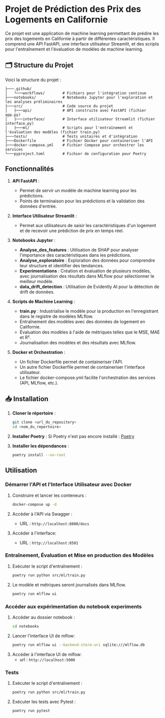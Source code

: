 # Projet de Prédiction des Prix des Logements en Californie

Ce projet est une application de machine learning permettant de prédire les prix des logements en Californie à partir de différentes caractéristiques. Il comprend une API FastAPI, une interface utilisateur Streamlit, et des scripts pour l'entraînement et l'évaluation de modèles de machine learning.

## 🗂️ Structure du Projet

Voici la structure du projet :

```
├───.github/
│   └───workflows/        # Fichiers pour l'intégration continue
├───notebooks/            # Notebooks Jupyter pour l'exploration et les analyses préliminaires
├───src/                  # Code source du projet
│   ├───api/              # API construite avec FastAPI (fichier app.py)
│   ├───interface/        # Interface utilisateur Streamlit (fichier interface.py)
│   ├───ml/               # Scripts pour l'entraînement et l'évaluation des modèles (fichier train.py)
├───tests/                # Tests unitaires et d'intégration
├───Dockerfile            # Fichier Docker pour containeriser l'API
├───docker-compose.yml    # Fichier Compose pour orchestrer les services
└───pyproject.toml        # Fichier de configuration pour Poetry
```

## Fonctionnalités

1. **API FastAPI** :
   - Permet de servir un modèle de machine learning pour les prédictions.
   - Points de terminaison pour les prédictions et la validation des données d'entrée.

2. **Interface Utilisateur Streamlit** :
   - Permet aux utilisateurs de saisir les caractéristiques d'un logement et de recevoir une prédiction de prix en temps réel.

3. **Notebooks Jupyter** :
   - **Analyse_des_features** : Utilisation de SHAP pour analyser l'importance des caractéristiques dans les prédictions.
   - **Analyse_exploratoire** : Exploration des données pour comprendre leur structure et identifier des tendances.
   - **Experimentations** : Création et évaluation de plusieurs modèles, avec journalisation des résultats dans MLflow pour sélectionner le meilleur modèle.
   - **data_drift_detection** : Utilisation de Evidently AI pour la détection de drift de données. 

4. **Scripts de Machine Learning** :
   - **train.py** : Industrialise le modèle pour la production en l'enregistrant dans le registre de modèles MLflow.
   - Entraînement des modèles avec des données de logement en Californie.
   - Évaluation des modèles à l'aide de métriques telles que le MSE, MAE et R².
   - Journalisation des modèles et des résultats avec MLflow.

5. **Docker et Orchestration** :
   - Un fichier Dockerfile permet de containeriser l'API.
   - Un autre fichier Dockerfile permet de containeriser l'interface utilisateur.
   - Le fichier docker-compose.yml facilite l'orchestration des services (API, MLflow, etc.).

## 📥 Installation

1. **Cloner le répertoire** :
   ```bash
   git clone <url_du_repository>
   cd <nom_du_repertoire>
   ```

2. **Installer Poetry** :
   Si Poetry n'est pas encore installé : [Poetry](https://python-poetry.org/docs/)

3. **Installer les dépendances** :
   ```bash
   poetry install --no-root
   ```

## Utilisation

### Démarrer l'API et l'Interface Utilisateur avec Docker

1. Construire et lancer les conteneurs :
   ```bash
   docker-compose up -d
   ```
2. Accéder à l'API via Swagger :
   - URL : `http://localhost:8000/docs`

3. Accéder à l'interface:
   - URL : `http://localhost:8501`

### Entraînement, Évaluation et Mise en production des Modèles

1. Exécuter le script d'entraînement :
   ```bash
   poetry run python src/ml/train.py
   ```
2. Le modèle et métriques seront journalisés dans MLflow.
   ```bash
   poetry run mlflow ui
   ```
### Accéder aux expérimentation du notebook experiments

1. Accéder au dossier notebook :
   ```bash
   cd notebooks
   ```
2. Lancer l'interface UI de mlfow:
   ```bash
   poetry run mlflow ui --backend-store-uri sqlite:///mlflow.db
   ```
3. Accéder à l'interface UI de mlfow:
   - url : `http://localhost:5000`
### Tests

1. Exécuter le script d'entraînement :
   ```bash
   poetry run python src/ml/train.py
   ```

2. Exécuter les tests avec Pytest :
   ```bash
   poetry run pytest
   ```